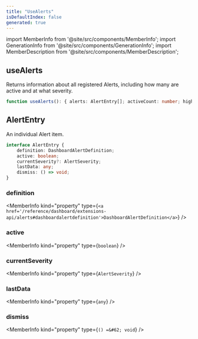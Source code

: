 ```yaml
---
title: "UseAlerts"
isDefaultIndex: false
generated: true
---
```

<!-- This file was generated from the Vendure source. Do not modify. Instead, re-run the "docs:build" script -->
import MemberInfo from '@site/src/components/MemberInfo';
import GenerationInfo from '@site/src/components/GenerationInfo';
import MemberDescription from '@site/src/components/MemberDescription';


## useAlerts

<GenerationInfo sourceFile="packages/dashboard/src/lib/hooks/use-alerts.ts" sourceLine="31" packageName="@vendure/dashboard" since="3.5.0" />

Returns information about all registered Alerts, including how many are
active and at what severity.

```ts title="Signature"
function useAlerts(): { alerts: AlertEntry[]; activeCount: number; highestSeverity: AlertSeverity }
```


## AlertEntry

<GenerationInfo sourceFile="packages/dashboard/src/lib/hooks/use-alerts.ts" sourceLine="13" packageName="@vendure/dashboard" since="3.5.0" />

An individual Alert item.

```ts title="Signature"
interface AlertEntry {
    definition: DashboardAlertDefinition;
    active: boolean;
    currentSeverity?: AlertSeverity;
    lastData: any;
    dismiss: () => void;
}
```

<div className="members-wrapper">

### definition

<MemberInfo kind="property" type={`<a href='/reference/dashboard/extensions-api/alerts#dashboardalertdefinition'>DashboardAlertDefinition</a>`}   />


### active

<MemberInfo kind="property" type={`boolean`}   />


### currentSeverity

<MemberInfo kind="property" type={`AlertSeverity`}   />


### lastData

<MemberInfo kind="property" type={`any`}   />


### dismiss

<MemberInfo kind="property" type={`() =&#62; void`}   />




</div>
